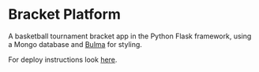 # Bracket Platform
A basketball tournament bracket app in the Python Flask framework, using a Mongo database and [Bulma](https://bulma.io/) for styling.

For deploy instructions look [here](https://github.com/wgoode3/bracket-platform/blob/master/how_to_deploy.md).
